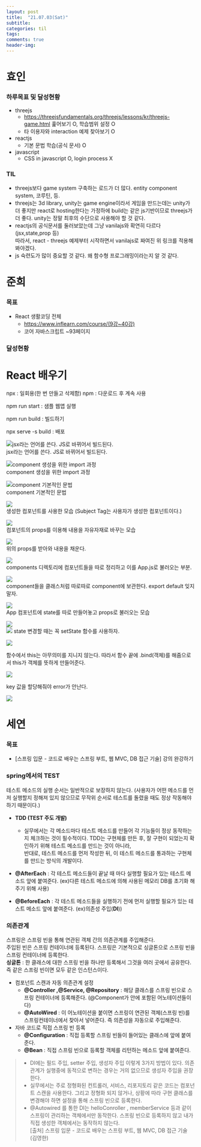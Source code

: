 ```yaml
---
layout: post
title:  "21.07.03(Sat)"
subtitle:
categories: til
tags:
comments: true
header-img: 
---
```

# 효인
### 하루목표 및 달성현황
- threejs
   - https://threejsfundamentals.org/threejs/lessons/kr/threejs-game.html 훑어보기 O, 학습범위 설정 O 
   - 타 이용자와 interaction 예제 찾아보기 O
- reactjs
    - 기본 문법 학습(공식 문서) O
- javascript
    - CSS in javascript O, login process X
### TIL
- threejs보다 game system 구축하는 로드가 더 많다. entity component system, 코루틴, 등.
- threejs는 3d library, unity는 game engine이라서 게임을 만드는데는 unity가 더 좋지만 react로 hosting한다는 가정하에 build는 같은 js기반이므로 threejs가 더 좋다. unity는 정말 최후의 수단으로 사용해야 할 것 같다.
-  reactjs의 공식문서를 둘러보았는데 그냥 vanilajs와 확연히 다르다(jsx,state,prop 등)<br>
따라서, react - threejs 예제부터 시작하면서 vanilajs로 짜여진 위 링크를 적용해봐야겠다.
- js 숙련도가 많이 중요할 것 같다. 왜 함수형 프로그래밍이라는지 알 것 같다.
  
준희
=================
### 목표
- React 생활코딩 전체
  - https://www.inflearn.com/course/(9강~40강)
  - 코어 자바스크립트 ~93페이지
  
### 달성현황
# React 배우기

npx : 일회용(한 번 만들고 삭제함)  npm : 다운로드 후 계속 사용

npm run start : 샘플 웹앱 실행

npm run build : 빌드하기

npx serve -s build : 배포


![jsx라는 언어를 쓴다. JS로 바뀌어서 빌드된다.](https://gist-netchallenge2021.github.io/assets/img/til/junhee/1.png )  
jsx라는 언어를 쓴다. JS로 바뀌어서 빌드된다.

![component 생성을 위한 import 과정](https://gist-netchallenge2021.github.io/assets/img/til/junhee/2.png )  
component 생성을 위한 import 과정

![component 기본적인 문법](https://gist-netchallenge2021.github.io/assets/img/til/junhee/3.png)  
component 기본적인 문법

![](https://gist-netchallenge2021.github.io/assets/img/til/junhee/4.png)  
생성한 컴포넌트를 사용한 모습 (Subject Tag는 사용자가 생성한 컴포넌트이다.)

![](https://gist-netchallenge2021.github.io/assets/img/til/junhee/5.png)  
컴포넌트의 props를 이용해 내용을 자유자재로 바꾸는 모습

![](https://gist-netchallenge2021.github.io/assets/img/til/junhee/6.png)  
위의 props를 받아와 내용을 채운다.

![](https://gist-netchallenge2021.github.io/assets/img/til/junhee/7.png)  
components 디렉토리에 컴포넌트들을 따로 정리하고 이를 App.js로 불러오는 부분.

![](https://gist-netchallenge2021.github.io/assets/img/til/junhee/8.png)  
component들을 클래스처럼 따로따로 component에 보관한다. export default 잊지말자.

![](https://gist-netchallenge2021.github.io/assets/img/til/junhee/9.png)  
App 컴포넌트에 state를 따로 만들어놓고 props로 불러오는 모습

![](https://gist-netchallenge2021.github.io/assets/img/til/junhee/10.png)  
![](https://gist-netchallenge2021.github.io/assets/img/til/junhee/11.png)
state 변경할 때는 꼭 setState 함수를 사용하자.

![](https://gist-netchallenge2021.github.io/assets/img/til/junhee/12.png)

함수에서 this는 아무의미를 지니지 않는다. 따라서 함수 끝에 .bind(객체)를 해줌으로서 this가 객체를 뜻하게 만들어준다.

![](https://gist-netchallenge2021.github.io/assets/img/til/junhee/13.png)

key 값을 할당해줘야 error가 안난다.

![](https://gist-netchallenge2021.github.io/assets/img/til/junhee/14.png)
  
# 세연

### 목표
  - [스프링 입문 - 코드로 배우는 스프링 부트, 웹 MVC, DB 접근 기술] 강의 완강하기

### spring에서의 TEST
테스트 메소드의 실행 순서는 일반적으로 보장하지 않는다. (사용자가 어떤 메소드를 먼저 실행할지 정해져 있지 않으므로 무작위 순서로 테스트를 돌렸을 때도 정상 작동해야 하기 때문이다.) 
- **TDD (TEST 주도 개발)** 
  - 실무에서는 각 메소드마다 테스트 메소드를 만들어 각 기능들이 정상 동작하는지 체크하는 것이 필수적이다.
TDD는 구현체를 만든 후, 잘 구현이 되었는지 확인하기 위해 테스트 메소드를 만드는 것이 아니라,  
반대로, 테스트 메소드를 먼저 작성한 뒤, 이 테스트 메소드를 통과하는 구현체를 만드는 방식의 개발이다.

- **@AfterEach** : 각 테스트 메소드들이 끝날 때 마다 실행할 필요가 있는 테스트 메소드 앞에 붙여준다. (ex)다른 테스트 메소드에 의해 사용된 메모리 DB를 초기화 해주기 위해 사용)
- **@BeforeEach** : 각 테스트 메소드들을 실행하기 전에 먼저 실행할 필요가 있는 테스트 메소드 앞에 붙여준다. (ex)의존성 주입(**DI**))  

### 의존관계

스프링은 스프링 빈을 통해 연관된 객체 간의 의존관계를 주입해준다.   
주입된 빈은 스프링 컨테이너에 등록된다. 스프링은 기본적으로 싱글톤으로 스프링 빈을 스프링 컨테이너에 등록한다.  
**싱글톤** : 한 클래스에 대한 스프링 빈을 하나만 등록해서 그것을 여러 곳에서 공유한다. 즉 같은 스프링 빈이면 모두 같은 인스턴스이다.

- 컴포넌트 스캔과 자동 의존관계 설정
  - **@Controller ,@Service, @Repository** : 해당 클래스를 스프링 빈으로 스프링 컨테이너에 등록해준다. (@Component가 안에 포함된 어노테이션들이다)  
  - **@AutoWired** : 이 어노테이션을 붙이면 스프링이 연관된 객체(스프링 빈)를 스프링컨테이너에서 찾아서 넣어준다. 즉 의존성을 자동으로 주입해준다.
- 자바 코드로 직접 스프링 빈 등록
  - **@Configuration** : 직접 등록할 스프링 빈들이 들어있는 클래스에 앞에 붙여준다.
  - **@Bean** : 직접 스프링 빈으로 등록할 객체를 리턴하는 메소드 앞에 붙여준다.
> - DI에는 필드 주입, setter 주입, 생성자 주입 이렇게 3가지 방법이 있다. 의존관계가 실행중에
동적으로 변하는 경우는 거의 없으므로 생성자 주입을 권장한다.  
> - 실무에서는 주로 정형화된 컨트롤러, 서비스, 리포지토리 같은 코드는 컴포넌트 스캔을 사용한다.
그리고 정형화 되지 않거나, 상황에 따라 구현 클래스를 변경해야 하면 설정을 통해 스프링 빈으로
등록한다.  
> - @Autowired 를 통한 DI는 helloConroller , memberService 등과 같이 스프링이 관리하는
객체에서만 동작한다. 스프링 빈으로 등록하지 않고 내가 직접 생성한 객체에서는 동작하지 않는다.  
> [출처] 스프링 입문 - 코드로 배우는 스프링 부트, 웹 MVC, DB 접근 기술 (김영한)

